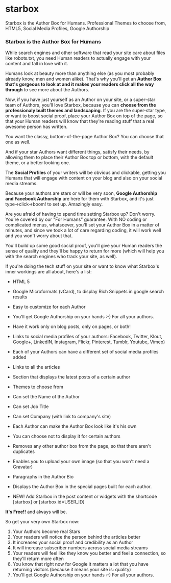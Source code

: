 starbox
=======

Starbox is the Author Box for Humans. Professional Themes to choose from, HTML5, Social Media Profiles, Google Authorship

<h3>Starbox is the Author Box for Humans</h3>

While search engines and other software that read your site care about files like robots.txt, you need Human readers to actually engage with your content and fall in love with it.

Humans look at beauty more than anything else (as you most probably already know, men and women alike). That's why you'll get an <strong>Author Box that's gorgeous to look at and it makes your readers click all the way through</strong> to see more about the Authors.

Now, if you have just yourself as an Author on your site, or a super-star team of Authors, you'll love Starbox, because you can <strong>choose from the professionaly built themes and landscaping</strong>. If you are the super-star type, or want to boost social proof, place your Author Box on top of the page, so that your Human readers will know that they're reading stuff that a real awesome person has written.

You want the classy, bottom-of-the-page Author Box? You can choose that one as well.

And if your star Authors want different things, satisfy their needs, by allowing them to place their Author Box top or bottom, with the default theme, or a better looking one.

The <strong>Social Profiles</strong> of your writers will be obvious and clickable, getting you Humans that will engage with content on your blog and also on your social media streams.

Because your authors are stars or will be very soon, <strong>Google Authorship and Facebook Authorship</strong> are here for them with Starbox, and it's just type->click->boom! to set up. Amazingly easy.

Are you afraid of having to spend time setting Starbox up? Don't worry. You're covered by our "For Humans" guarantee. With NO coding or complicated menus, whatsoever, you'll set your Author Box in a matter of minutes, and since we took a lot of care regarding coding, it will work well and you won't worry about that.

You'll build up some good social proof, you'll give your Human readers the sense of quality and they'll be happy to return for more (which will help you with the search engines who track your site, as well).

If you're doing the tech stuff on your site or want to know what Starbox's inner workings are all about, here's a list:

* HTML 5
* Google Microformats (vCard), to display Rich Snippets in google search results
* Easy to customize for each Author
* You'll get Google Authorship on your hands :-) For all your authors.
* Have it work only on blog posts, only on pages, or both!
* Links to social media profiles of your authors: Facebook, Twitter, Klout, Google+, LinkedIN, Instagram, Flickr, Pinterest, Tumblr, Youtube, Vimeo)
* Each of your Authors can have a different set of social media profiles added
* Links to all the articles
* Section that displays the latest posts of a certain author
* Themes to choose from
* Can set the Name of the Author
* Can set Job Title
* Can set Company (with link to company's site)
* Each Author can make the Author Box look like it's his own
* You can choose not to display it for certain authors
* Removes any other author box from the page, so that there aren't duplicates
* Enables you to upload your own image (so that you won't need a Gravatar)
* Paragraphs in the Author Bio
* Displays the Author Box in the special pages built for each author.

* NEW! Add Starbox in the post content or widgets with the shortcode [starbox] or [starbox id=USER_ID]

**It's Free!!** and always will be.


So get your very own Starbox now:

1. Your Authors become real Stars
2. Your readers will notice the person behind the articles better
3. It increases your social proof and credibility as an Author
4. It will increase subscriber numbers across social media streams
5. Your readers will feel like they know you better and feel a connection, so they'll return more often
6. You know that right now for Google it matters a lot that you have returning visitors (because it means your site is: quality)
7. You'll get Google Authorship on your hands :-) For all your authors.
